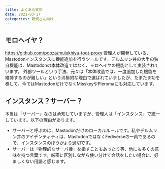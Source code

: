 ```yaml
---
title: よくある質問
date: 2021-03-17
categories: 新規さん向け
---
```


## モロヘイヤ？

https://github.com/pooza/mulukhiya-toot-proxy
管理人が開発している、Mastodonインスタンスに機能追加を行うツールです。デルムリン丼の大半の独自機能は、Mastodonの本体改造ではなく、モロヘイヤの機能として実装されています。
外部ツールという手法、元々は「本体改造では、一度追加した機能を維持するのが難しい」という消極的な理由で選ばれていましたが、たまたま功を奏して、今ではMastodonだけでなくMisskeyやPleromaにも対応しています。

## インスタンス？サーバー？

本当は「サーバー」なのは承知していますが、管理人は「インスタンス」で統一しています。以下の理由があります。

- サーバーと呼ぶのは、Mastodonだけのローカルルールです。私やデルムリン丼のアイデンティティは、MastodonではなくFediverseの一員であるので、インスタンスのほうがより適切です。
- サーバーは「物理的なサーバ機」を指すこともあったり等、他にも多くの意味を持つ言葉です。厳密に区別しながら使い分けて会話をしたい場合に、好ましくない用語と感じます。
